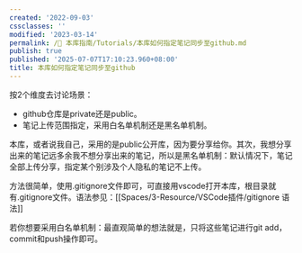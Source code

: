 ```yaml
---
created: '2022-09-03'
cssclasses: ''
modified: '2023-03-14'
permalink: /🧰 本库指南/Tutorials/本库如何指定笔记同步至github.md
publish: true
published: '2025-07-07T17:10:23.960+08:00'
title: 本库如何指定笔记同步至github
---
```

按2个维度去讨论场景：

- github仓库是private还是public。
- 笔记上传范围指定，采用白名单机制还是黑名单机制。

本库，或者说我自己，采用的是public公开库，因为要分享给你。其次，我想分享出来的笔记远多余我不想分享出来的笔记，所以是黑名单机制：默认情况下，笔记全部上传分享，指定某个别涉及个人隐私的笔记不上传。

方法很简单，使用.gitignore文件即可，可直接用vscode打开本库，根目录就有.gitignore文件。语法参见：[[Spaces/3-Resource/VSCode插件/gitignore 语法]]

若你想要采用白名单机制：最直观简单的想法就是，只将这些笔记进行git add，commit和push操作即可。